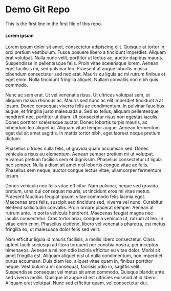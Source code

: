 # Demo Git Repo

This is the first line in the first file of this repo.

#### Lorem ipsum

Lorem ipsum dolor sit amet, consectetur adipiscing elit. Quisque at tortor in orci pretium vestibulum. Fusce posuere libero a tincidunt imperdiet. Aliquam erat volutpat. Nulla nunc velit, porttitor ut lectus ac, auctor dapibus mauris. Suspendisse in pellentesque felis. Proin vitae scelerisque lorem. Aenean eget facilisis mi, sed pulvinar leo. Praesent at augue lobortis massa bibendum consectetur sed nec erat. Mauris eu ligula ac mi rutrum finibus et eget enim. Nulla tincidunt fringilla aliquet. Nullam convallis non nibh quis commodo.

Nunc ac sem erat. Ut vel venenatis risus. Ut ultrices volutpat sem, ut aliquam massa rhoncus ac. Mauris sed nunc ac elit imperdiet tincidunt a at ipsum. Donec consequat viverra felis ac condimentum. In pulvinar faucibus augue, et fringilla justo malesuada a. Sed ex tellus, aliquam pellentesque hendrerit nec, porttitor ut diam. Ut consectetur risus non egestas iaculis. Donec porttitor scelerisque auctor. Donec lobortis turpis mauris, ac bibendum leo aliquet id. Aliquam vitae tempor augue. Aenean fermentum eget dui sit amet sagittis. In mattis tortor nibh, eget laoreet neque pretium dictum.

Phasellus ultrices nulla felis, ut gravida quam accumsan sed. Donec vehicula a risus eu elementum. Aenean semper pretium mi ut volutpat. Vivamus pretium facilisis sem et dignissim. Phasellus consectetur ut ligula nec semper. Nulla a diam sit amet nisl lobortis congue vitae ac felis. Phasellus sem neque, auctor congue lectus vitae, ullamcorper fermentum ipsum.

Donec vehicula nec felis vitae efficitur. Nam pulvinar, neque sed gravida pretium, urna dui consequat mauris, ut tincidunt eros mi vitae metus. Praesent faucibus feugiat ipsum, vitae commodo felis lacinia eget. Maecenas eros felis, suscipit sed tincidunt sed, viverra vel nunc. Curabitur eleifend sollicitudin convallis. Proin ornare placerat semper. Aenean at rutrum ante. In porta vehicula hendrerit. Maecenas feugiat magna nec iaculis consectetur. Cras tortor arcu, congue a vehicula ut, rutrum at leo. In vitae enim enim. Phasellus eleifend, libero vel venenatis pharetra, est metus fringilla ex, ut malesuada dolor felis sed velit.

Nam efficitur ligula id mauris facilisis, a mollis libero consectetur. Class aptent taciti sociosqu ad litora torquent per conubia nostra, per inceptos himenaeos. Aenean a mi non odio lacinia efficitur eu vitae dolor. Morbi sit amet fringilla est. Aliquam aliquet nisl ut nulla condimentum, non imperdiet purus accumsan. Duis diam leo, aliquet vitae quam in, finibus porttitor neque. Vestibulum a mi consequat, facilisis odio in, sagittis velit. Suspendisse consequat vel metus sit amet commodo. Quisque blandit ante sed viverra mollis. Quisque id augue id est ultricies euismod at id libero. Aliquam erat volutpat. Nunc sed efficitur quam, vel consectetur dui.